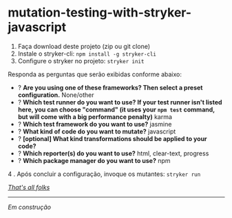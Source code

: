 # mutation-testing-with-stryker-javascript

1. Faça download deste projeto (zip ou git clone)
2. Instale o stryker-cli: `npm install -g stryker-cli`
3. Configure o stryker no projeto: `stryker init`

Responda as perguntas que serão exibidas conforme abaixo:

- ? **Are you using one of these frameworks? Then select a preset configuration.** None/other
- ? **Which test runner do you want to use? If your test runner isn't listed here, you can choose "command" (it uses your `npm test` command, but will come with a big performance penalty)** karma
- ? **Which test framework do you want to use?** jasmine
- ? **What kind of code do you want to mutate?** javascript
- ? **[optional] What kind transformations should be applied to your code?** 
- ? **Which reporter(s) do you want to use?** html, clear-text, progress
- ? **Which package manager do you want to use?** npm

4 . Após concluir a configuração, invoque os mutantes:
`stryker run`

*[That's all folks](https://stryker-mutator.io/ "That's all folks")*

-------

*Em construção*
